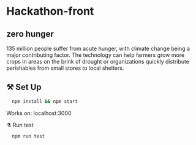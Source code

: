 # Hackathon-front

## zero hunger

135 million people suffer from acute hunger, with climate change being a major contributing factor. The technology can help farmers grow more crops in areas on the brink of drought or organizations quickly distribute perishables from small stores to local shelters.


## ⚒️ Set Up

```bash
  npm install && npm start
```

Works on:  localhost:3000

⚗️ Run test

```bash
  npm run test
```
